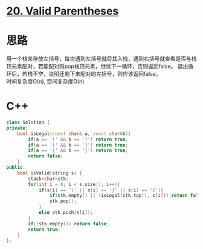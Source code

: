 # [20. Valid Parentheses](https://leetcode.com/problems/valid-parentheses/description/)
# 思路
用一个栈来存放左括号，每次遇到左括号就将其入栈，遇到右括号就查看是否与栈顶元素配对，若能配对则pop栈顶元素，继续下一循环，否则返回false。
退出循环后，若栈不空，说明还剩下未配对的左括号，则应该返回false。   
时间复杂度O(n), 空间复杂度O(n)
# C++
``` C++
class Solution {
private:
    bool isLegal(const char& a, const char&b){
        if(a == '(' && b == ')') return true;
        if(a == '[' && b == ']') return true;
        if(a == '{' && b == '}') return true;
        return false;
    }
public:
    bool isValid(string s) {
        stack<char>stk;
        for(int i = 0; i < s.size(); i++){
            if(s[i] == ')' || s[i] == '}' || s[i] == ']'){
                if(stk.empty() || !isLegal(stk.top(), s[i])) return false;
                stk.pop();
            }
            else stk.push(s[i]);
        }
        if(!stk.empty()) return false;
        return true;
    }
};
```
